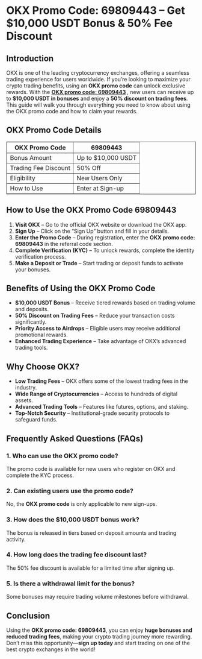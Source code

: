 <h1>OKX Promo Code: 69809443 – Get $10,000 USDT Bonus & 50% Fee Discount</h1>
<h2>Introduction</h2>
<p>OKX is one of the leading cryptocurrency exchanges, offering a seamless trading experience for users worldwide. If you’re looking to maximize your crypto trading benefits, using an <strong>OKX promo code</strong> can unlock exclusive rewards. With the <strong><a href="https://okx.com/join/69809443">OKX promo code: 69809443</a>
</strong>, new users can receive up to <strong>$10,000 USDT in bonuses</strong> and enjoy a <strong>50% discount on trading fees</strong>. This guide will walk you through everything you need to know about using the OKX promo code and how to claim your rewards.</p>

<h2>OKX Promo Code Details</h2>
<table border="1">
    <tr>
        <th>OKX Promo Code</th>
        <th>69809443</th>
    </tr>
    <tr>
        <td>Bonus Amount</td>
        <td>Up to $10,000 USDT</td>
    </tr>
    <tr>
        <td>Trading Fee Discount</td>
        <td>50% Off</td>
    </tr>
    <tr>
        <td>Eligibility</td>
        <td>New Users Only</td>
    </tr>
    <tr>
        <td>How to Use</td>
        <td>Enter at Sign-up</td>
    </tr>
</table>

<h2>How to Use the OKX Promo Code 69809443</h2>
<ol>
    <li><strong>Visit OKX</strong> – Go to the official OKX website or download the OKX app.</li>
    <li><strong>Sign Up</strong> – Click on the “Sign Up” button and fill in your details.</li>
    <li><strong>Enter the Promo Code</strong> – During registration, enter the <strong>OKX promo code: 69809443</strong> in the referral code section.</li>
    <li><strong>Complete Verification (KYC)</strong> – To unlock rewards, complete the identity verification process.</li>
    <li><strong>Make a Deposit or Trade</strong> – Start trading or deposit funds to activate your bonuses.</li>
</ol>

<h2>Benefits of Using the OKX Promo Code</h2>
<ul>
    <li><strong>$10,000 USDT Bonus</strong> – Receive tiered rewards based on trading volume and deposits.</li>
    <li><strong>50% Discount on Trading Fees</strong> – Reduce your transaction costs significantly.</li>
    <li><strong>Priority Access to Airdrops</strong> – Eligible users may receive additional promotional rewards.</li>
    <li><strong>Enhanced Trading Experience</strong> – Take advantage of OKX’s advanced trading tools.</li>
</ul>

<h2>Why Choose OKX?</h2>
<ul>
    <li><strong>Low Trading Fees</strong> – OKX offers some of the lowest trading fees in the industry.</li>
    <li><strong>Wide Range of Cryptocurrencies</strong> – Access to hundreds of digital assets.</li>
    <li><strong>Advanced Trading Tools</strong> – Features like futures, options, and staking.</li>
    <li><strong>Top-Notch Security</strong> – Institutional-grade security protocols to safeguard funds.</li>
</ul>

<h2>Frequently Asked Questions (FAQs)</h2>
<h3>1. Who can use the OKX promo code?</h3>
<p>The promo code is available for new users who register on OKX and complete the KYC process.</p>

<h3>2. Can existing users use the promo code?</h3>
<p>No, the <strong>OKX promo code</strong> is only applicable to new sign-ups.</p>

<h3>3. How does the $10,000 USDT bonus work?</h3>
<p>The bonus is released in tiers based on deposit amounts and trading activity.</p>

<h3>4. How long does the trading fee discount last?</h3>
<p>The 50% fee discount is available for a limited time after signing up.</p>

<h3>5. Is there a withdrawal limit for the bonus?</h3>
<p>Some bonuses may require trading volume milestones before withdrawal.</p>

<h2>Conclusion</h2>
<p>Using the <strong>OKX promo code: 69809443</strong>, you can enjoy <strong>huge bonuses and reduced trading fees</strong>, making your crypto trading journey more rewarding. Don’t miss this opportunity—<strong>sign up today</strong> and start trading on one of the best crypto exchanges in the world!</p>
